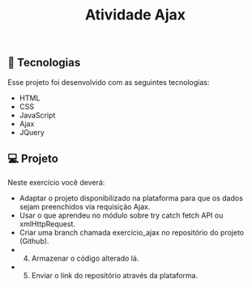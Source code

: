 <h1 align="center">Atividade Ajax</h1>
<br>

## 🚀 Tecnologias

Esse projeto foi desenvolvido com as seguintes tecnologias:


- HTML
- CSS 
- JavaScript
- Ajax
- JQuery


## 💻 Projeto

Neste exercício você deverá:

- Adaptar o projeto disponibilizado na plataforma para que os dados sejam preenchidos via requisição Ajax.
- Usar o que aprendeu no módulo sobre try catch fetch API ou xmlHttpRequest.
- Criar uma branch chamada exercicio_ajax no repositório do projeto (Github).
- 4) Armazenar o código alterado lá.
- 5) Enviar o link do repositório através da plataforma.
